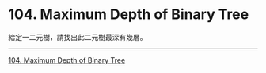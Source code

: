 # 104. Maximum Depth of Binary Tree

給定一二元樹，請找出此二元樹最深有幾層。

------

[104. Maximum Depth of Binary Tree](https://leetcode.com/problems/maximum-depth-of-binary-tree)